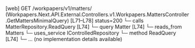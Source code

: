 [web] GET /workpapers/v1/matters/  (Workpapers.Next.API.External.Controllers.v1.Workpapers.MattersController.GetMattersMinimalQuery)  [L71–L78] status=200
  └─ calls MatterRepository.ReadQuery [L74]
  └─ query Matter [L74]
    └─ reads_from Matters
  └─ uses_service IControlledRepository<Matter>
    └─ method ReadQuery [L74]
      └─ ... (no implementation details available)

